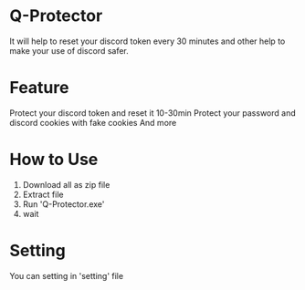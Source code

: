 # Q-Protector
It will help to reset your discord token every 30 minutes and other help to make your use of discord safer.

# Feature
Protect your discord token and reset it 10-30min
Protect your password and discord cookies with fake cookies
And more

# How to Use
1. Download all as zip file
2. Extract file
3. Run 'Q-Protector.exe'
4. wait

# Setting
You can setting in 'setting' file
